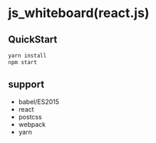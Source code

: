 # js_whiteboard(react.js)

## QuickStart

```sh
yarn install
npm start
```

## support

- babel/ES2015
- react
- postcss
- webpack
- yarn